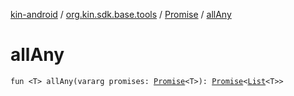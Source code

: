 [kin-android](../../index.md) / [org.kin.sdk.base.tools](../index.md) / [Promise](index.md) / [allAny](./all-any.md)

# allAny

`fun <T> allAny(vararg promises: `[`Promise`](index.md)`<T>): `[`Promise`](index.md)`<`[`List`](https://kotlinlang.org/api/latest/jvm/stdlib/kotlin.collections/-list/index.html)`<T>>`